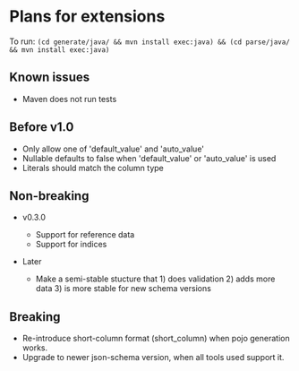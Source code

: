 
Plans for extensions
===============================

To run: ``(cd generate/java/ && mvn install exec:java) && (cd parse/java/ && mvn install exec:java)``

Known issues
-------------------------------

* Maven does not run tests

Before v1.0
-------------------------------

* Only allow one of 'default_value' and 'auto_value'
* Nullable defaults to false when 'default_value' or 'auto_value' is used
* Literals should match the column type

Non-breaking
-------------------------------

* v0.3.0

  - Support for reference data
  - Support for indices

* Later

  - Make a semi-stable stucture that 1) does validation 2) adds more data 3) is more stable for new schema versions

Breaking
-------------------------------

* Re-introduce short-column format (short_column) when pojo generation works.
* Upgrade to newer json-schema version, when all tools used support it.

